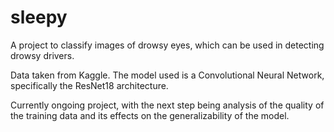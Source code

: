 # sleepy

A project to classify images of drowsy eyes, which can be used in detecting drowsy drivers. 

Data taken from Kaggle. The model used is a Convolutional Neural Network, specifically the ResNet18 architecture.

Currently ongoing project, with the next step being analysis of the quality of the training data and its effects on the generalizability of the model. 
